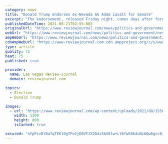 ```yaml
---
category: news
title: "Donald Trump endorses ex-Nevada AG Adam Laxalt for Senate"
excerpt: "The endorsement, released Friday night, comes days after former Nevada Attorney General Adam Laxalt officially announced his candidacy for U.S. Senate."
publishedDateTime: 2021-08-21T02:55:00Z
originalUrl: "https://www.reviewjournal.com/news/politics-and-government/nevada/donald-trump-endorses-ex-nevada-ag-adam-laxalt-for-senate-2424479/"
webUrl: "https://www.reviewjournal.com/news/politics-and-government/nevada/donald-trump-endorses-ex-nevada-ag-adam-laxalt-for-senate-2424479/"
ampWebUrl: "https://www.reviewjournal.com/news/politics-and-government/nevada/donald-trump-endorses-ex-nevada-ag-adam-laxalt-for-senate-2424479/amp/"
cdnAmpWebUrl: "https://www-reviewjournal-com.cdn.ampproject.org/c/s/www.reviewjournal.com/news/politics-and-government/nevada/donald-trump-endorses-ex-nevada-ag-adam-laxalt-for-senate-2424479/amp/"
type: article
quality: 75
heat: 75
published: true

provider:
  name: Las Vegas Review-Journal
  domain: reviewjournal.com

topics:
  - Election
  - Donald Trump

images:
  - url: "https://www.reviewjournal.com/wp-content/uploads/2021/08/15507549_web1_trumplaxalt2018.jpg?w=1200"
    width: 1200
    height: 800
    isCached: true

secured: "nYpPivDY0afqTEKl0g7Fe2jD0VFJX2Ddz5AV8lw+LY6fwE8k4uNi6Qw6gcc8j+9DV61vLoiqSOQV3bwR4Jj0tbdVteOZ4DGIxyN9kKxSDyWzR/dwoVmS1myvUSu7p++v9Lp4pgTCuWOdI1bVFtaLEcqyeRLqWiIFNSGan3mWnfwdt4KsW1vNqvxP/8DegbMZxI4MsD0QwHuEJRosCRh7fP3khKh48M3+KAwzUQRQr2t4G+zbMeUfPucBANzMNEcmgepY9TG9Z52LnlCYY2XSISyQcd21wbMd4YseXwhKXvbp3x0SvrDoEgVKkXzkD29B/y48QwuaFC9tRWGGGRLdRFVwLpTJ1dWnrJf/kfnM7bU=;MDMoydFnCTCR/uxUUuXnsA=="
---
```


